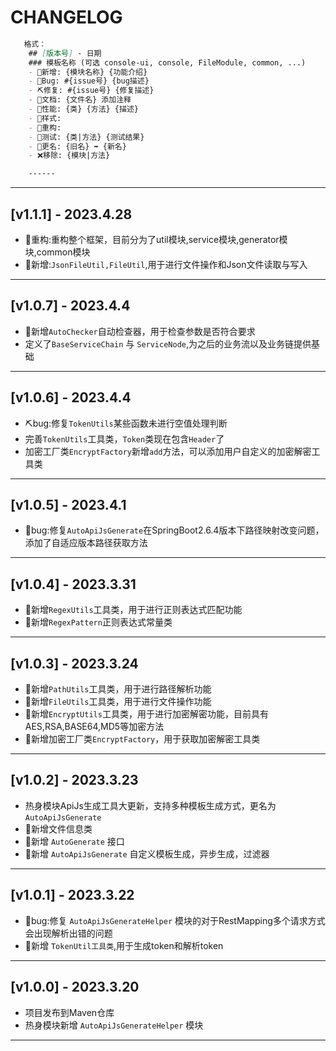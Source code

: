 # CHANGELOG
```markdown
   格式：
    ## [版本号] - 日期
    ### 模板名称 (可选 console-ui, console, FileModule, common, ...)
    - 🎈新增: {模块名称} {功能介绍}
    - 🐞Bug: #{issue号} {bug描述}
    - ⛏修复: #{issue号} {修复描述}
    - 📝文档: {文件名} 添加注释
    - 🚀性能: {类} {方法} {描述}
    - 🎨样式: 
    - 🧹重构:
    - 🧪测试: {类|方法} {测试结果}
    - 🛑更名: {旧名} ➡ {新名}
    - ❌移除: {模块|方法}

    ------

```
------
## [v1.1.1] - 2023.4.28
- 🧹重构:重构整个框架，目前分为了util模块,service模块,generator模块,common模块
- 🎈新增:`JsonFileUtil,FileUtil`,用于进行文件操作和Json文件读取与写入
------
## [v1.0.7] - 2023.4.4
- 🎈新增`AutoChecker`自动检查器，用于检查参数是否符合要求
- 定义了`BaseServiceChain` 与 `ServiceNode`,为之后的业务流以及业务链提供基础
------
## [v1.0.6] - 2023.4.4
- ⛏bug:修复`TokenUtils`某些函数未进行空值处理判断
- 完善`TokenUtils`工具类，`Token`类现在包含`Header`了
- 加密工厂类`EncryptFactory`新增`add`方法，可以添加用户自定义的加密解密工具类
------
## [v1.0.5] - 2023.4.1
- 📌bug:修复`AutoApiJsGenerate`在SpringBoot2.6.4版本下路径映射改变问题，添加了自适应版本路径获取方法
------
## [v1.0.4] - 2023.3.31
- 🎈新增`RegexUtils`工具类，用于进行正则表达式匹配功能
- 🎈新增`RegexPattern`正则表达式常量类
------
## [v1.0.3] - 2023.3.24
- 🎈新增`PathUtils`工具类，用于进行路径解析功能
- 🎈新增`FileUtils`工具类，用于进行文件操作功能
- 🎈新增`EncryptUtils`工具类，用于进行加密解密功能，目前具有AES,RSA,BASE64,MD5等加密方法
- 🎈新增加密工厂类`EncryptFactory`，用于获取加密解密工具类
------
## [v1.0.2] - 2023.3.23
- 热身模块ApiJs生成工具大更新，支持多种模板生成方式，更名为 `AutoApiJsGenerate`
- 🎈新增文件信息类
- 🎈新增 `AutoGenerate` 接口
- 🎈新增 `AutoApiJsGenerate` 自定义模板生成，异步生成，过滤器
------
## [v1.0.1] - 2023.3.22
- 📌bug:修复 `AutoApiJsGenerateHelper` 模块的对于RestMapping多个请求方式会出现解析出错的问题
- 🎈新增 `TokenUtil工具类`,用于生成token和解析token
------
## [v1.0.0] - 2023.3.20
- 项目发布到Maven仓库
- 热身模块新增 `AutoApiJsGenerateHelper` 模块
------
